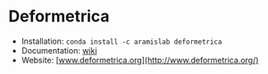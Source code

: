 # Deformetrica

- Installation: `conda install -c aramislab deformetrica`
- Documentation: [wiki](https://gitlab.icm-institute.org/aramislab/deformetrica/wikis/home)
- Website: [www.deformetrica.org](http://www.deformetrica.org/)

